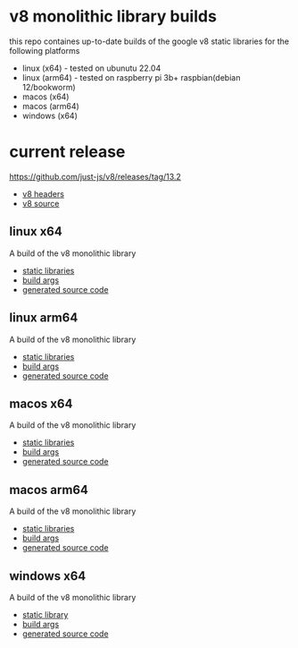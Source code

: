 # v8 monolithic library builds

this repo containes up-to-date builds of the google v8 static libraries for the following platforms

- linux (x64) - tested on ubunutu 22.04
- linux (arm64) - tested on raspberry pi 3b+ raspbian(debian 12/bookworm)
- macos (x64)
- macos (arm64)
- windows (x64)

# current release

https://github.com/just-js/v8/releases/tag/13.2

- [v8 headers](https://github.com/just-js/v8/releases/download/13.2/include.tar.gz)
- [v8 source](https://github.com/just-js/v8/releases/download/13.2/src.tar.gz)

## linux x64

A build of the v8 monolithic library

- [static libraries](https://github.com/just-js/v8/releases/download/13.2/libv8_monolith-linux-x64.a.gz)
- [build args](args.linux.x64.gn)
- [generated source code](https://github.com/just-js/v8/releases/download/13.2/gen-linux-x64.tar.gz)

## linux arm64

A build of the v8 monolithic library

- [static libraries](https://github.com/just-js/v8/releases/download/13.2/libv8_monolith-linux-arm64.a.gz)
- [build args](args.linux.arm64.gn)
- [generated source code](https://github.com/just-js/v8/releases/download/13.2/gen-linux-arm64.tar.gz)

## macos x64

A build of the v8 monolithic library

- [static libraries](https://github.com/just-js/v8/releases/download/13.2/libv8_monolith-mac-x64.a.gz)
- [build args](args.mac.x64.gn)
- [generated source code](https://github.com/just-js/v8/releases/download/13.2/gen-mac-x64.tar.gz)

## macos arm64

A build of the v8 monolithic library

- [static libraries](https://github.com/just-js/v8/releases/download/13.2/libv8_monolith-mac-arm64.a.gz)
- [build args](args.mac.arm64.gn)
- [generated source code](https://github.com/just-js/v8/releases/download/13.2/gen-mac-arm64.tar.gz)

## windows x64

A build of the v8 monolithic library

- [static library](https://github.com/just-js/v8/releases/download/13.2/libv8_monolith-win-x64.zip)
- [build args](args.win.x64.gn)
- [generated source code](https://github.com/just-js/v8/releases/download/13.2/gen-win-x64.zip)

